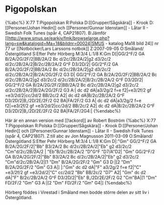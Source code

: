 # Pigopolskan

{%abc%}
X:77
T:Pigopolskan
R:Polska
D:[[Grupper/Sågskära]] - Krook
D:[[Personer/Johan Hedin]] och [[Personer/Gunnar Idenstam]] - Låtar II - Swedish Folk Tunes (spår 4, CAP21807).
B:Jämför [[http://www.smus.se/earkiv/fmk/browselarge.php?lang=sw&katalogid=Ma+18&bildnr=00024|SMUS - katalog Ma18 bild 24]] nr 77 ur [[Notböcker/Lars Larssons notbok]]
Z:2007-09-05
O:Småland/Östergötland
S:Efter Pehr Hörberg
M:3/4
L:1/8
K:Gm
D[|GG/2^F/2 GA B/2A/2G/2F/2|BB/2A/2 Bc d/2c/2B/2A/2|g2 d3/2c/2 d/2c/2B/2A/2|B/2c/2B/2A/2 G^F D3/2D/2|
GG/2^F/2 GA B/2A/2G/2F/2|BB/2A/2 Bc d/2c/2B/2A/2|g2 d3/2c/2 d/2c/2B/2A/2|B/2A/2G/2F/2 G3 D|
GG/2^F/2 GA B/2A/2G/2F/2|BB/2A/2 Bc d/2c/2B/2A/2|g2 d3/2c/2 d/2c/2B/2A/2|B/2c/2B/2A/2 G^F D3/2D/2|
GG/2^F/2 GA B/2A/2G/2F/2|BB/2A/2 Bc d/2c/2B/2A/2|g2 d3/2c/2 d/2c/2B/2A/2|B/2A/2G/2F/2 G3 A:|
dc d2 dA|a3/2g/2 f=e f2|=e3/2f/2 gf =e3/2d/2|cc/2d/2 BB/2c/2 A2|
dc d2 dA|B/2c/2B/2A/2 G^F D3/2D/2|B,/2D/2E/2F/2 G2 BA|FA/2F/2 G3 A|
dc d2 dA|a3/2g/2 f=e f2|=e3/2f/2 gf =e3/2d/2|cc/2d/2 BB/2c/2 A2|
dc d2 dA|B/2c/2B/2A/2 G^F D3/2D/2|B,/2D/2E/2F/2 G2 BA|FA/2F/2G4:|
{%endabc%}

Här är en annan version med [[!ackord]] av Robert Boström
{%abc%}
X:77
T:Pigopolskan
R:Polska
D:[[Grupper/Sågskära]] - Krook
D:[[Personer/Johan Hedin]] och [[Personer/Gunnar Idenstam]] - Låtar II - Swedish Folk Tunes (spår 4, CAP21807).
Z:till abc av Jon Magnusson 2011-03-09
O:Småland/Östergötland
S:Efter Pehr Hörberg
M:3/4
L:1/8
K:Gm
D|:"Gm" GG/2^F/2 GA B/2A/2G/2F/2|"Bb" B3/2A/2 Bc d/2c/2B/2A/2|"Eb" g2 d3/2c/2 "Cm"d/2c/2B/2A/2 | "Eb"B/2c/2B/2A/2 "D"G^F "D7/A"D2|
"Gm" GG/2^F/2 GA B/2A/2G/2F/2|"Bb" B3/2A/2 Bc d/2c/2B/2A/2|"Eb" g2 d3/2c/2 "Cm"d/2c/2B/2A/2|[1 "Dm" B/2A/2G/2F/2 "Gm" G3 D:|[2 "Dm" B/2A/2G/2F/2 "Gm" G3 A|]
|:"Gm" dc d2 dA|"F" a3/2g/2 f=e f2|"C" =e3/2f/2 gf =e3/2d/2|"C" cc/2d/2 "Bb" BB/2c/2 "D7" A2|
"Gm" dc d2 dA|"F" B/2c/2B/2A/2 G^F D3/2D/2|"Eb" B,/2D/2E/2F/2 G2 "Cm"BA|[1 "Dm" FD/2F/2 "Gm" G3 A:|[2 "Dm" FD/2F/2 "Gm" G4|]
{%endabc%}

Hörberg föddes i Virestad i Småland men bodde större delen av sitt liv i Östergötland.
